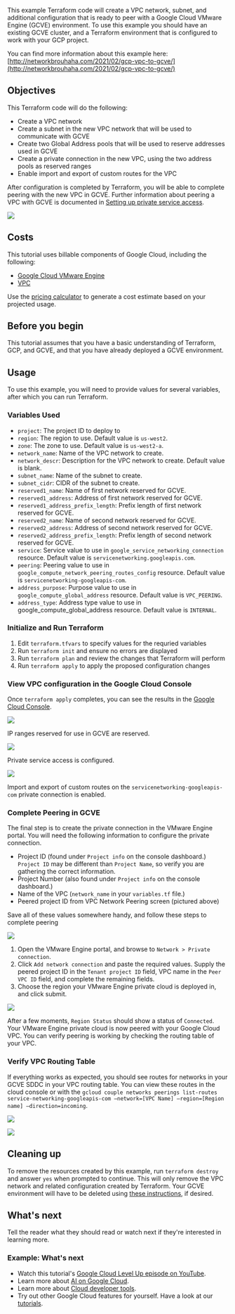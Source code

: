 This example Terraform code will create a VPC network, subnet, and additional configuration that is ready to peer with a Google Cloud VMware Engine (GCVE) environment. To use this example you should have an existing GCVE cluster, and a Terraform environment that is configured to work with your GCP project.

You can find more information about this example here: [http://networkbrouhaha.com/2021/02/gcp-vpc-to-gcve/](http://networkbrouhaha.com/2021/02/gcp-vpc-to-gcve/)
## Objectives

This Terraform code will do the following:

*   Create a VPC network
*   Create a subnet in the new VPC network that will be used to communicate with GCVE
*   Create two Global Address pools that will be used to reserve addresses used in GCVE
*   Create a private connection in the new VPC, using the two address pools as reserved ranges
*   Enable import and export of custom routes for the VPC

After configuration is completed by Terraform, you will be able to complete peering with the new VPC in GCVE. Further information about peering a VPC with GCVE is documented in [Setting up private service access](https://cloud.google.com/vmware-engine/docs/networking/howto-setup-private-service-access).  

![](/gcve-vpc-peering/screenshots/gcve-vpc-peeing.png)
## Costs 

This tutorial uses billable components of Google Cloud, including the following:

*   [Google Cloud VMware Engine](https://cloud.google.com/vmware-engine)
*   [VPC](https://cloud.google.com/vpc/pricing)

Use the [pricing calculator](https://cloud.google.com/products/calculator) to generate a cost estimate based on your projected usage.
## Before you begin

This tutorial assumes that you have a basic understanding of Terraform, GCP, and GCVE, and that you have already deployed a GCVE environment.   

## Usage

To use this example, you will need to provide values for several variables, after which you can run Terraform.

### Variables Used

* `project`: The project ID to deploy to
* `region`: The region to use. Default value is `us-west2`.
* `zone`: The zone to use. Default value is `us-west2-a`.
* `network_name`: Name of the VPC network to create.
* `network_descr`: Description for the VPC network to create. Default value is blank.
* `subnet_name`: Name of the subnet to create. 
* `subnet_cidr`: CIDR of the subnet to create.
* `reserved1_name`: Name of first network reserved for GCVE.
* `reserved1_address`: Address of first network reserved for GCVE.
* `reserved1_address_prefix_length`: Prefix length of first network reserved for GCVE.
* `reserved2_name`: Name of second network reserved for GCVE.
* `reserved2_address`: Address of second network reserved for GCVE.
* `reserved2_address_prefix_length`: Prefix length of second network reserved for GCVE.
* `service`: Service value to use in `google_service_networking_connection` resource. Default value is `servicenetworking.googleapis.com`.
* `peering`: Peering value to use in `google_compute_network_peering_routes_config` resource. Default value is `servicenetworking-googleapis-com`.
* `address_purpose`: Purpose value to use in `google_compute_global_address` resource. Default value is `VPC_PEERING`.
* `address_type`: Address type value to use in google_compute_global_address resource. Default value is `INTERNAL`.
### Initialize and Run Terraform

1. Edit `terraform.tfvars` to specify values for the requried variables
2. Run `terraform init` and ensure no errors are displayed
3. Run `terraform plan` and review the changes that Terraform will perform
4. Run `terraform apply` to apply the proposed configuration changes

### View VPC configuration in the Google Cloud Console

Once `terraform apply` completes, you can see the results in the [Google Cloud Console](https://console.cloud.google.com/).

![](/gcve-vpc-peering/screenshots/network_allocated_ips_edited.png)

IP ranges reserved for use in GCVE are reserved.

![](/gcve-vpc-peering/screenshots/network_service_connection_edited.png)

Private service access is configured.

![](/gcve-vpc-peering/screenshots/network_peering_edited.png)

Import and export of custom routes on the `servicenetworking-googleapis-com` private connection is enabled.
### Complete Peering in GCVE

The final step is to create the private connection in the VMware Engine portal. You will need the following information to configure the private connection.

* Project ID (found under `Project info` on the console dashboard.) `Project ID` may be different than `Project Name`, so verify you are gathering the correct information.
* Project Number (also found under `Project info` on the console dashboard.)
* Name of the VPC (`network_name` in your `variables.tf` file.)
* Peered project ID from VPC Network Peering screen (pictured above)

Save all of these values somewhere handy, and follow these steps to complete peering
 
![](/gcve-vpc-peering/screenshots/15b_add_private_connection_edited.png)

1. Open the VMware Engine portal, and browse to `Network > Private connection`.
2. Click `Add network connection` and paste the required values. Supply the peered project ID in the `Tenant project ID` field, VPC name in the `Peer VPC ID` field, and complete the remaining fields.
3. Choose the region your VMware Engine private cloud is deployed in, and click submit.

![](/gcve-vpc-peering/screenshots/16_add_private_connection_edited.png)

After a few moments, `Region Status` should show a status of `Connected`. Your VMware Engine private cloud is now peered with your Google Cloud VPC. You can verify peering is working by checking the routing table of your VPC.

### Verify VPC Routing Table

If everything works as expected, you should see routes for networks in your GCVE SDDC in your VPC routing table. You can view these routes in the cloud console or with the `gcloud couple networks peerings list-routes service-networking-googleapis-com –network=[VPC Name] –region=[Region name] –direction=incoming`.

![](/gcve-vpc-peering/screenshots/19_gcloud_routes_output.png)

![](/gcve-vpc-peering/screenshots/17_peering_imported_routes_edited.png)
## Cleaning up

To remove the resources created by this example, run `terraform destroy` and answer `yes` when prompted to continue. This will only remove the VPC network and related configuration created by Terraform. Your GCVE environment will have to be deleted using [these instructions](https://cloud.google.com/vmware-engine/docs/private-clouds/howto-delete-private-cloud), if desired.

## What's next

Tell the reader what they should read or watch next if they're interested in learning more.

### Example: What's next

- Watch this tutorial's [Google Cloud Level Up episode on YouTube](https://youtu.be/uBzp5xGSZ6o).
- Learn more about [AI on Google Cloud](https://cloud.google.com/solutions/ai/).
- Learn more about [Cloud developer tools](https://cloud.google.com/products/tools).
- Try out other Google Cloud features for yourself. Have a look at our [tutorials](https://cloud.google.com/docs/tutorials).
